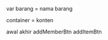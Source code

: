 var
barang = nama barang




container = konten

awal                                akhir
addMemberBtn                        addItemBtn